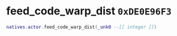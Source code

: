 # feed_code_warp_dist `0xDE0E96F3`

```lua
natives.actor.feed_code_warp_dist(_unk0 --[[ integer ]])
```